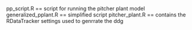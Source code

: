 pp_script.R == script for running the pitcher plant model
generalized_pplant.R == simplified script
pitcher_plant.R == contains the RDataTracker settings used to genrrate the ddg 
